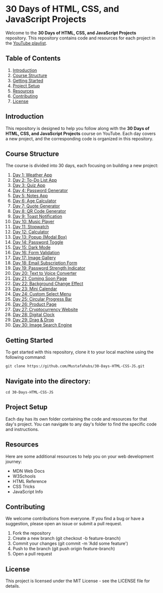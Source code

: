 # 30 Days of HTML, CSS, and JavaScript Projects

Welcome to the **30 Days of HTML, CSS, and JavaScript Projects** repository. This repository contains code and resources for each project in the [YouTube playlist](https://www.youtube.com/playlist?list=PLjwm_8O3suyOgDS_Z8AWbbq3zpCmR-WE9).

## Table of Contents

1. [Introduction](#introduction)
2. [Course Structure](#course-structure)
3. [Getting Started](#getting-started)
4. [Project Setup](#project-setup)
5. [Resources](#resources)
6. [Contributing](#contributing)
7. [License](#license)

## Introduction

This repository is designed to help you follow along with the **30 Days of HTML, CSS, and JavaScript Projects** course on YouTube. Each day covers a new project, and the corresponding code is organized in this repository.

## Course Structure

The course is divided into 30 days, each focusing on building a new project:

1. [Day 1: Weather App](https://www.youtube.com/watch?v=MIYQR-Ybrn4&list=PLjwm_8O3suyOgDS_Z8AWbbq3zpCmR-WE9&index=1&pp=iAQB)
2. [Day 2: To-Do List App](https://www.youtube.com/watch?v=G0jO8kUrg-I&list=PLjwm_8O3suyOgDS_Z8AWbbq3zpCmR-WE9&index=2&pp=iAQB)
3. [Day 3: Quiz App](https://www.youtube.com/watch?v=PBcqGxrr9g8&list=PLjwm_8O3suyOgDS_Z8AWbbq3zpCmR-WE9&index=3&pp=iAQB)
4. [Day 4: Password Generator](https://www.youtube.com/watch?v=Xrsb9SiF3a8&list=PLjwm_8O3suyOgDS_Z8AWbbq3zpCmR-WE9&index=4&pp=iAQB)
5. [Day 5: Notes App](https://www.youtube.com/watch?v=n3U4jFbp05M&list=PLjwm_8O3suyOgDS_Z8AWbbq3zpCmR-WE9&index=5&pp=iAQB)
6. [Day 6: Age Calculator](https://www.youtube.com/watch?v=_pw8vk1tAhs&list=PLjwm_8O3suyOgDS_Z8AWbbq3zpCmR-WE9&index=6&pp=iAQB)
7. [Day 7: Quote Generator](https://www.youtube.com/watch?v=FiUVwPYYT5A&list=PLjwm_8O3suyOgDS_Z8AWbbq3zpCmR-WE9&index=7&pp=iAQB)
8. [Day 8: QR Code Generator](https://www.youtube.com/watch?v=g1j9rR-H1lk&list=PLjwm_8O3suyOgDS_Z8AWbbq3zpCmR-WE9&index=8&pp=iAQB)
9. [Day 9: Toast Notification](https://www.youtube.com/watch?v=mkNITfM1gm8&list=PLjwm_8O3suyOgDS_Z8AWbbq3zpCmR-WE9&index=9&pp=iAQB)
10. [Day 10: Music Player](https://www.youtube.com/watch?v=JtrFzoL1joI&list=PLjwm_8O3suyOgDS_Z8AWbbq3zpCmR-WE9&index=10&pp=iAQB)
11. [Day 11: Stopwatch](https://www.youtube.com/watch?v=cO-qjCC_UYQ&list=PLjwm_8O3suyOgDS_Z8AWbbq3zpCmR-WE9&index=11&pp=iAQB)
12. [Day 12: Calculator](https://www.youtube.com/watch?v=cGgLHJGyS34&list=PLjwm_8O3suyOgDS_Z8AWbbq3zpCmR-WE9&index=12&pp=iAQB)
13. [Day 13: Popup (Modal Box)](https://www.youtube.com/watch?v=AF6vGYIyV8M&list=PLjwm_8O3suyOgDS_Z8AWbbq3zpCmR-WE9&index=13&pp=iAQB)
14. [Day 14: Password Toggle](https://www.youtube.com/watch?v=945xZpwy9w8&list=PLjwm_8O3suyOgDS_Z8AWbbq3zpCmR-WE9&index=14&pp=iAQB)
15. [Day 15: Dark Mode](https://www.youtube.com/watch?v=9LZGB3OLXNQ&list=PLjwm_8O3suyOgDS_Z8AWbbq3zpCmR-WE9&index=15&pp=iAQB)
16. [Day 16: Form Validation](https://www.youtube.com/watch?v=fz8bwvn9lA4&list=PLjwm_8O3suyOgDS_Z8AWbbq3zpCmR-WE9&index=16&pp=iAQB)
17. [Day 17: Image Gallery](https://www.youtube.com/watch?v=gzXyRa7jwk4&list=PLjwm_8O3suyOgDS_Z8AWbbq3zpCmR-WE9&index=17&pp=iAQB)
18. [Day 18: Email Subscription Form](https://www.youtube.com/watch?v=a8Om25FbaJA&list=PLjwm_8O3suyOgDS_Z8AWbbq3zpCmR-WE9&index=18&pp=iAQB)
19. [Day 19: Password Strength Indicator](https://www.youtube.com/watch?v=P-l1u5nvfEc&list=PLjwm_8O3suyOgDS_Z8AWbbq3zpCmR-WE9&index=19&pp=iAQB)
20. [Day 20: Text to Voice Converter](https://www.youtube.com/watch?v=3oDNqHZ7UKY&list=PLjwm_8O3suyOgDS_Z8AWbbq3zpCmR-WE9&index=20&pp=iAQB)
21. [Day 21: Coming Soon Page](https://www.youtube.com/watch?v=_LExTzOhe7s&list=PLjwm_8O3suyOgDS_Z8AWbbq3zpCmR-WE9&index=21&pp=iAQB)
22. [Day 22: Background Change Effect](https://www.youtube.com/watch?v=Z7kmaWcMJBY&list=PLjwm_8O3suyOgDS_Z8AWbbq3zpCmR-WE9&index=22&pp=iAQB)
23. [Day 23: Mini Calendar](https://www.youtube.com/watch?v=b6473PrT-dU&list=PLjwm_8O3suyOgDS_Z8AWbbq3zpCmR-WE9&index=23&pp=iAQB)
24. [Day 24: Custom Select Menu](https://www.youtube.com/watch?v=vnl1X3ZNrFY&list=PLjwm_8O3suyOgDS_Z8AWbbq3zpCmR-WE9&index=24&pp=iAQB)
25. [Day 25: Circular Progress Bar](https://www.youtube.com/watch?v=mSfsGTIQlxg&list=PLjwm_8O3suyOgDS_Z8AWbbq3zpCmR-WE9&index=25&pp=iAQB)
26. [Day 26: Product Page](https://www.youtube.com/watch?v=uS032avlZ6I&list=PLjwm_8O3suyOgDS_Z8AWbbq3zpCmR-WE9&index=26&pp=iAQB)
27. [Day 27: Cryptocurrency Website](https://www.youtube.com/watch?v=nidmDGwJ-Jw&list=PLjwm_8O3suyOgDS_Z8AWbbq3zpCmR-WE9&index=27&pp=iAQB)
28. [Day 28: Digital Clock](https://www.youtube.com/watch?v=5tC46h022YE&list=PLjwm_8O3suyOgDS_Z8AWbbq3zpCmR-WE9&index=28&pp=iAQB)
29. [Day 29: Drag & Drop](https://www.youtube.com/watch?v=4AHot187Lj0&list=PLjwm_8O3suyOgDS_Z8AWbbq3zpCmR-WE9&index=29&pp=iAQB)
30. [Day 30: Image Search Engine](https://www.youtube.com/watch?v=E4znbZgUWzA&list=PLjwm_8O3suyOgDS_Z8AWbbq3zpCmR-WE9&index=30&pp=iAQB)

## Getting Started

To get started with this repository, clone it to your local machine using the following command:

`git clone https://github.com/Mustafahubs/30-Days-HTML-CSS-JS.git`

## Navigate into the directory:

`cd 30-Days-HTML-CSS-JS`

## Project Setup
Each day has its own folder containing the code and resources for that day's project. You can navigate to any day's folder to find the specific code and instructions.

## Resources
Here are some additional resources to help you on your web development journey:

- MDN Web Docs
- W3Schools
- HTML Reference
- CSS Tricks
- JavaScript Info

## Contributing
We welcome contributions from everyone. If you find a bug or have a suggestion, please open an issue or submit a pull request.

1. Fork the repository
2. Create a new branch (git checkout -b feature-branch)
3. Commit your changes (git commit -m 'Add some feature')
4. Push to the branch (git push origin feature-branch)
5. Open a pull request

## License
This project is licensed under the MIT License - see the LICENSE file for details.

